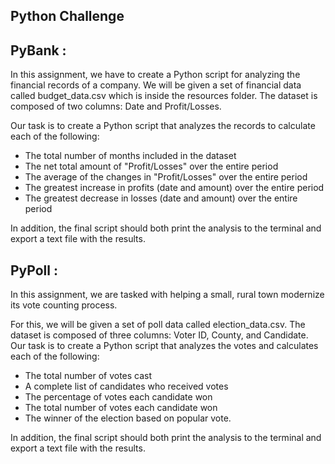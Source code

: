 ## Python Challenge

## PyBank :

In this assignment, we have to create a Python script for analyzing the financial records of a company. We will be given a set of financial data called budget_data.csv which is inside the resources folder. The dataset is composed of two columns: Date and Profit/Losses.

Our task is to create a Python script that analyzes the records to calculate each of the following:

* The total number of months included in the dataset
* The net total amount of "Profit/Losses" over the entire period
* The average of the changes in "Profit/Losses" over the entire period
* The greatest increase in profits (date and amount) over the entire period
* The greatest decrease in losses (date and amount) over the entire period

In addition, the final script should both print the analysis to the terminal and export a text file with the results.



## PyPoll :

In this assignment, we are tasked with helping a small, rural town modernize its vote counting process.

For this, we will be given a set of poll data called election_data.csv. The dataset is composed of three columns: Voter ID, County, and Candidate. Our task is to create a Python script that analyzes the votes and calculates each of the following:

* The total number of votes cast
* A complete list of candidates who received votes
* The percentage of votes each candidate won
* The total number of votes each candidate won
* The winner of the election based on popular vote.

In addition, the final script should both print the analysis to the terminal and export a text file with the results.
